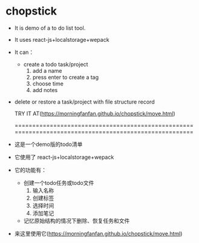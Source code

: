 # chopstick

* It is demo of a to do list tool.
* It uses react-js+localstorage+wepack
* It can： 
  * create a todo task/project
    1. add a name
    2. press enter to create a tag
    3. choose time
    4. add notes
* delete or restore a task/project with file structure record
  
  TRY IT AT(https://morningfanfan.github.io/chopstick/move.html)
  
  ======================================================================================================
  
* 这是一个demo版的todo清单
* 它使用了 react-js+localstorage+wepack
* 它的功能有： 
  * 创建一个todo任务或todo文件
    1. 输入名称
    2. 创建标签
    3. 选择时间
    4. 添加笔记
  * 记忆原始结构的情况下删除、恢复任务和文件
  
 * 来这里使用它(https://morningfanfan.github.io/chopstick/move.html)
